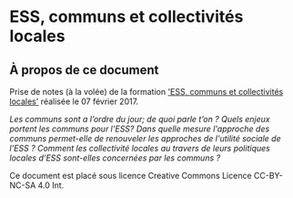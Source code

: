 # ESS, communs et collectivités locales

## À propos de ce document

Prise de notes (à la volée) de la formation ['ESS, communs et collectivités locales'](https://www.idealconnaissances.com/formation/ess-communs-et-collectivites-locales) réalisée le 07 février 2017.

_Les communs sont a l’ordre du jour; de quoi parle t’on ? Quels enjeux portent les communs pour l'ESS? Dans quelle mesure l'approche des communs permet-elle de renouveler les approches de l'utilité sociale de l'ESS ? Comment les collectivité locales au travers de leurs politiques locales d’ESS sont-elles concernées par les communs ?_
    
Ce document est placé sous licence Creative Commons Licence CC-BY-NC-SA 4.0 Int. 
